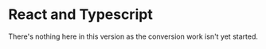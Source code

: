 # React and Typescript

There's nothing here in this version as the conversion work isn't yet started.
